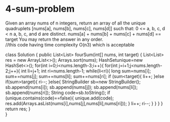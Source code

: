 # 4-sum-problem
Given an array nums of n integers, return an array of all the unique quadruplets [nums[a], nums[b], nums[c], nums[d]] such that:  0 &lt;= a, b, c, d &lt; n a, b, c, and d are distinct. nums[a] + nums[b] + nums[c] + nums[d] == target You may return the answer in any order.     
//this code having time complexity O(n3) which is acceptable 

class Solution {
    public List<List<Integer>> fourSum(int[] nums, int target) {
       List<List<Integer>> res = new ArrayList<>();
       Arrays.sort(nums);
       HashSet<String>unique=new HashSet<>();
       for(int i=0;i<nums.length-3;i++){
        for(int j=i+1;j<nums.length-2;j++){
            int li=j+1;
            int ri=nums.length-1;
            while(li<ri){
                long sum=nums[i];
                sum+=nums[j];
                sum+=nums[li];
                sum+=nums[ri];
                if (sum<target){
                    li++;
                }else if(sum>target){
                    ri--;
                }else{
                    StringBuilder sb=new StringBuilder();
                    sb.append(nums[i]);
                    sb.append(nums[j]);
                    sb.append(nums[li]);
                    sb.append(nums[ri]);
                    String code=sb.toString();
                    if (unique.contains(code)==false){
                        unique.add(code);
                        res.add(Arrays.asList(nums[i],nums[j],nums[li],nums[ri]));
                    }
                    li++;
                    ri--;
                }
            }
        }
       }
       return res;
    }   
}
